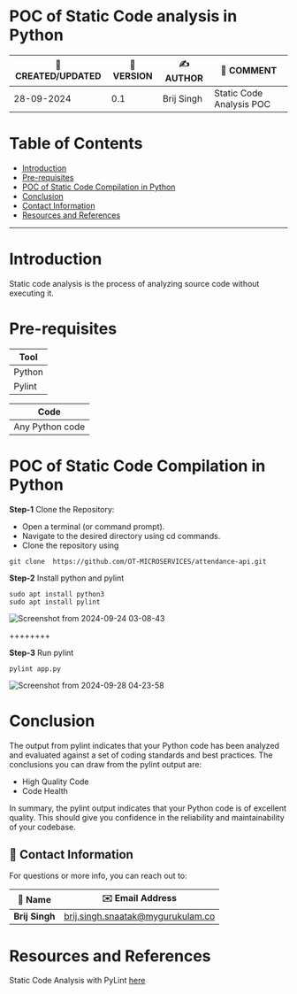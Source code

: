 

# POC of Static Code analysis in Python

| 📅 CREATED/UPDATED | 📌 VERSION | ✍️ AUTHOR    | 📝 COMMENT                |
|--------------------|------------|--------------|---------------------------|
| 28-09-2024         | 0.1        | Brij Singh   | Static Code Analysis  POC     |

# Table of Contents
- [Introduction](#Introduction)
- [Pre-requisites](#pre-requisites)
- [POC of Static Code Compilation in Python](#POC-of-Static-Code-Compilation-in-Python)
- [Conclusion](#conclusion)
- [Contact Information](#contact-information)
- [Resources and References](#resources-and-references)
***

# Introduction
Static code analysis is the process of analyzing source code without executing it. 

# Pre-requisites

| **Tool**   |    
| --------   | 
|  Python    | 
|  Pylint    |

| **Code**               |
| --------               | 
|  Any Python code       |


# POC of Static Code Compilation in Python

**Step-1** Clone the Repository:
- Open a terminal (or command prompt).
- Navigate to the desired directory using cd commands.
- Clone the repository using 

```
git clone  https://github.com/OT-MICROSERVICES/attendance-api.git

```



**Step-2** Install python and pylint
``` shell 
sudo apt install python3
sudo apt install pylint
``` 

![Screenshot from 2024-09-24 03-08-43](https://github.com/user-attachments/assets/bbacc570-fa4c-40e6-886e-edfdc1df31c7)



++++++++

**Step-3** Run pylint
``` shell 
pylint app.py
```      
![Screenshot from 2024-09-28 04-23-58](https://github.com/user-attachments/assets/91378106-3f06-425a-aefc-b3b8cf92ba96)





# Conclusion

The output from pylint indicates that your Python code has been analyzed and evaluated against a set of coding standards and best practices. The conclusions you can draw from the pylint output are:
* High Quality Code
* Code Health

In summary, the pylint output indicates that your Python code is of excellent quality.  This should give you confidence in the reliability and maintainability of your codebase.

## 📧 Contact Information

For questions or more info, you can reach out to:

| 📛 Name       | ✉️ Email Address                   |
|---------------|-----------------------------------|
| **Brij Singh**| brij.singh.snaatak@mygurukulam.co |

# Resources and References
Static Code Analysis with PyLint [here](https://medium.com/@tlilyskander/static-code-analysis-with-pylint-49a078f029cf)




